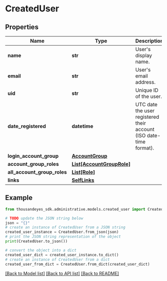 # CreatedUser


## Properties

Name | Type | Description | Notes
------------ | ------------- | ------------- | -------------
**name** | **str** | User&#39;s display name. | [optional] 
**email** | **str** | User&#39;s email address. | [optional] 
**uid** | **str** | Unique ID of the user. | [optional] 
**date_registered** | **datetime** | UTC date the user registered their account (ISO date-time format). | [optional] 
**login_account_group** | [**AccountGroup**](AccountGroup.md) |  | [optional] 
**account_group_roles** | [**List[AccountGroupRole]**](AccountGroupRole.md) |  | [optional] 
**all_account_group_roles** | [**List[Role]**](Role.md) |  | [optional] 
**links** | [**SelfLinks**](SelfLinks.md) |  | [optional] 

## Example

```python
from thousandeyes_sdk.administrative.models.created_user import CreatedUser

# TODO update the JSON string below
json = "{}"
# create an instance of CreatedUser from a JSON string
created_user_instance = CreatedUser.from_json(json)
# print the JSON string representation of the object
print(CreatedUser.to_json())

# convert the object into a dict
created_user_dict = created_user_instance.to_dict()
# create an instance of CreatedUser from a dict
created_user_from_dict = CreatedUser.from_dict(created_user_dict)
```
[[Back to Model list]](../README.md#documentation-for-models) [[Back to API list]](../README.md#documentation-for-api-endpoints) [[Back to README]](../README.md)


